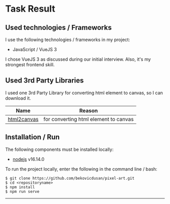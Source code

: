 # Task Result

## Used technologies / Frameworks

I use the following technologies / frameworks in my project:

- JavaScript / VueJS 3

I chose VueJS 3 as discussed during our initial interview. Also, it's my strongest frontend skill. 

## Used 3rd Party Libraries

I used one 3rd Party Library for converting html element to canvas, so I can download it.

Name | Reason
--- | ---
[html2canvas](https://html2canvas.hertzen.com/) | for converting html element to canvas

## Installation / Run

The following components must be installed locally:

- [nodejs](https://nodejs.org/en/) v16.14.0

To run the project locally, enter the following in the command line / bash:

```console
$ git clone https://github.com/bekovicdusan/pixel-art.git
$ cd <repositoryname>
$ npm install
$ npm run serve
```
---